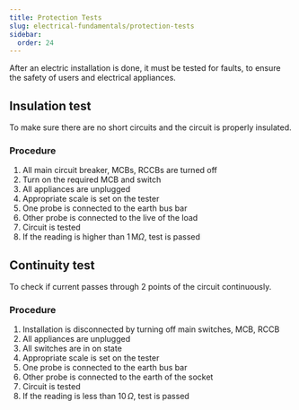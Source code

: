 ```yaml
---
title: Protection Tests
slug: electrical-fundamentals/protection-tests
sidebar:
  order: 24
---
```


After an electric installation is done, it must be tested for faults, to ensure
the safety of users and electrical appliances.

## Insulation test

To make sure there are no short circuits and the circuit is properly insulated.

### Procedure

1. All main circuit breaker, MCBs, RCCBs are turned off
2. Turn on the required MCB and switch
3. All appliances are unplugged
4. Appropriate scale is set on the tester
5. One probe is connected to the earth bus bar
6. Other probe is connected to the live of the load
7. Circuit is tested
8. If the reading is higher than $1\,\text{M}\Omega$, test is passed

## Continuity test

To check if current passes through 2 points of the circuit continuously.

### Procedure

1. Installation is disconnected by turning off main switches, MCB, RCCB
2. All appliances are unplugged
3. All switches are in on state
4. Appropriate scale is set on the tester
5. One probe is connected to the earth bus bar
6. Other probe is connected to the earth of the socket
7. Circuit is tested
8. If the reading is less than $10\,\Omega$, test is passed
